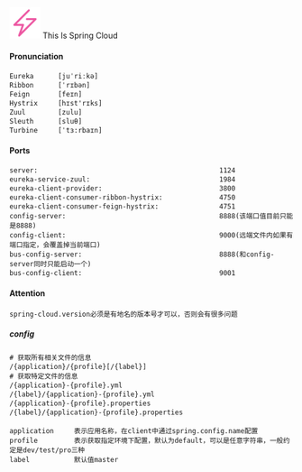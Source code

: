 <div align="left">
<img src=".project/spring-cloud-logo-twinkling.svg" width=55 />
This Is Spring Cloud
</div>

#### Pronunciation

```text
Eureka      [juˈriːkə] 
Ribbon      [ˈrɪbən]
Feign       [feɪn]
Hystrix     [hɪst'rɪks]
Zuul        [zulu]
Sleuth      [sluθ]
Turbine     [ˈtɜ:rbaɪn]
```

#### Ports

```text
server:                                             1124
eureka-service-zuul:                                1984
eureka-client-provider:                             3800
eureka-client-consumer-ribbon-hystrix:              4750
eureka-client-consumer-feign-hystrix:               4751
config-server:                                      8888(该端口值目前只能是8888)
config-client:                                      9000(远端文件内如果有端口指定，会覆盖掉当前端口)
bus-config-server:                                  8888(和config-server同时只能启动一个)
bus-config-client:                                  9001

```

#### Attention

```text
spring-cloud.version必须是有地名的版本号才可以，否则会有很多问题
```


##### config

```text
# 获取所有相关文件的信息
/{application}/{profile}[/{label}]
# 获取特定文件的信息
/{application}-{profile}.yml
/{label}/{application}-{profile}.yml
/{application}-{profile}.properties
/{label}/{application}-{profile}.properties 

application     表示应用名称，在client中通过spring.config.name配置
profile         表示获取指定环境下配置，默认为default，可以是任意字符串，一般约定是dev/test/pro三种
label           默认值master
```
